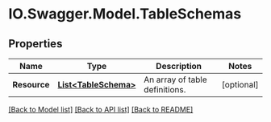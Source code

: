 # IO.Swagger.Model.TableSchemas
## Properties

Name | Type | Description | Notes
------------ | ------------- | ------------- | -------------
**Resource** | [**List&lt;TableSchema&gt;**](TableSchema.md) | An array of table definitions. | [optional] 

[[Back to Model list]](../README.md#documentation-for-models) [[Back to API list]](../README.md#documentation-for-api-endpoints) [[Back to README]](../README.md)

